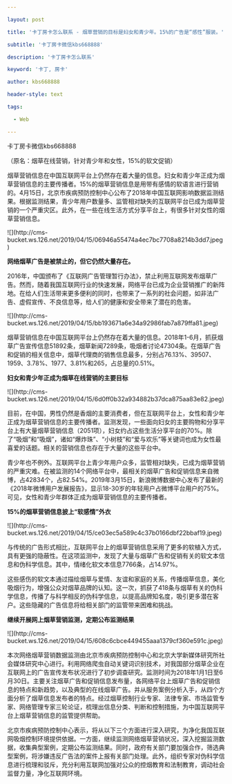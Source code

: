 ---
layout: post
title: '卡丁房卡怎么联系 - 烟草营销的目标是妇女和青少年。15%的广告是“感性”服装。'
subtitle: '卡丁房卡微信kbs668888'
description: '卡丁房卡怎么联系'
keyword: '卡丁, 房卡'
author: kbs668888
header-style: text
tags:
  - Web
---
卡丁房卡微信kbs668888

（原名：烟草在线营销，针对青少年和女性，15%的软文促销）

烟草营销信息在中国互联网平台上仍然存在着大量的信息。妇女和青少年正成为烟草营销信息的主要传播者。15%的烟草营销信息是用带有感情的软语言进行营销的。4月15日，北京市疾病预防控制中心公布了2018年中国互联网影响数据监测结果。根据监测结果，青少年用户数量多、监管相对缺失的互联网平台已成为烟草营销的一个严重灾区。此外，在一些在线生活方式分享平台上，有很多针对女性的烟草营销信息。

![](http://cms-
bucket.ws.126.net/2019/04/15/06946a55474a4ec7bc7708a8214b3dd7.jpeg)

 **网络烟草广告是被禁止的，但它仍然大量存在。**

2016年，中国颁布了《互联网广告管理暂行办法》，禁止利用互联网发布烟草广告。然而，随着我国互联网行业的快速发展，网络平台已成为企业营销推广的新阵地。在给人们生活带来更多便利的同时，也带来了一系列的社会问题，如非法广告、虚假宣传、不良信息等，给人们的健康和安全带来了潜在的危害。

![](http://cms-
bucket.ws.126.net/2019/04/15/bb193671a6e34a92986fab7a879ffa81.jpeg)

烟草营销信息在中国互联网平台上仍然存在着大量的信息。2018年1-6月，抓获烟草广告宣传信息51892条，烟草新闻7289条，吸烟者讨论47304条。在烟草广告和促销的相关信息中，烟草代理商的销售信息最多，分别占76.13%、39507、1959、3.78%、1977、3.81%和265，占总量的0.51%。

 **妇女和青少年正成为烟草在线营销的主要目标**

![](http://cms-
bucket.ws.126.net/2019/04/15/6d0ff0b32a934882b37dca875aa83e82.jpeg)

目前，在中国，男性仍然是香烟的主要消费者，但在互联网平台上，女性和青少年正成为烟草营销信息的主要传播者。监测发现，一些面向妇女的主要购物和分享平台上有大量烟草营销信息（2051项），妇女约占这些生活分享平台的70%。除了“吸烟”和“吸烟”，诸如“爆炸珠”、“小树枝”和“爱与欢乐”等关键词也成为女性最喜爱的话题。相关的营销信息也存在于大量的这些平台中。

青少年也不例外。互联网平台上青少年用户众多，监管相对缺失，已成为烟草营销的严重灾难。在被监测的14个网络平台中，最相关的烟草广告和促销信息来自微博，占42834个，占82.54%。2019年3月15日，新浪微博数据中心发布了最新的《2018年微博用户发展报告》，显示18-30岁的年轻用户占微博平台用户的75%。可见，女性和青少年群体正成为烟草营销信息的主要传播者。

 **15%的烟草营销信息披上“软感情”外衣**

![](http://cms-
bucket.ws.126.net/2019/04/15/ce03ec5a589c4c37b0166dbf22bbaf19.jpeg)

与传统的广告形式相比，互联网平台上的烟草营销信息采用了更多的软植入方式，具有更强的隐蔽性。在这项监测中，发现了大量与烟草广告和促销有关的软文本信息和伪科学信息。其中，情绪化软文本信息7766条，占14.97%。

这些感伤的软文本通过描绘烟草与爱情、友谊和家庭的关系，传播烟草信息，美化吸烟行为，增强公众对烟草品牌的认知。这一次，抓获了418条与烟草有关的伪科学信息，传播了与科学相反的伪科学信息，以提高品牌知名度，吸引更多潜在客户。这些隐藏的广告信息将给相关部门的监管带来困难和挑战。

 **继续开展网上烟草营销监测，定期公布监测结果**

![](http://cms-
bucket.ws.126.net/2019/04/15/608c6cbce449455aaa1379cf360e591c.jpeg)

本次网络烟草营销数据监测由北京市疾病预防控制中心和北京大学新媒体研究所社会媒体研究中心进行。利用网络爬虫自动关键词识别技术，对我国部分烟草企业在互联网上的广告宣传发布状况进行了初步调查研究。监测时间为2018年1月1日至6月30日。主要关注烟草广告和促销信息发布量，各网络平台上烟草广告和促销信息的特点和新趋势，以及典型的在线烟草广告。并从服务案例分析入手，从四个方面分析了烟草信息发布者的特点。经过烟草控制行业专家、法律专家、市场监管专家、网络管理专家三轮论证，梳理出信息分类、判断和控制措施，为中国互联网平台上烟草营销信息的监管提供帮助。

北京市疾病预防控制中心表示，将从以下三个方面进行深入研究，为净化我国互联网吸烟控制环境提供依据。一方面，继续监测网络烟草营销状况，深入挖掘监测数据，收集典型案例，定期公布监测结果。同时，政府有关部门要加强合作，筛选典型案例，将涉嫌违反广告法的案件上报有关部门处理。此外，组织专家对伪科学信息进行梳理和驳斥，充分利用互联网加强对公众的控烟教育和法制教育，调动社会监督力量，净化互联网环境。

